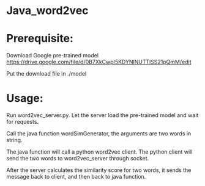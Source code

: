 # Java_word2vec


# Prerequisite: 

Download Google pre-trained model https://drive.google.com/file/d/0B7XkCwpI5KDYNlNUTTlSS21pQmM/edit

Put the download file in ./model



# Usage:
Run word2vec_server.py. Let the server load the pre-trained model and wait for requests.

Call the java function wordSimGenerator, the arguments are two words in string.

The java function will call a python word2vec client. The python client will send the two words to word2vec_server through socket.

After the server calculates the similarity score for two words, it sends the message back to client, and then back to java function.
